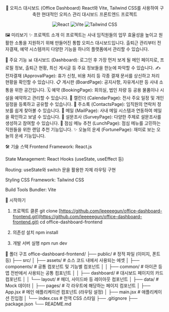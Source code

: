 <div align="center">

🏢 오피스 대시보드 (Office Dashboard)
React와 Vite, Tailwind CSS를 사용하여 구축한 현대적인 오피스 관리 대시보드 프론트엔드 프로젝트

</div>

<p align="center">
<img src="https://www.google.com/search?q=https://img.shields.io/badge/React-61DAFB%3Fstyle%3Dfor-the-badge%26logo%3Dreact%26logoColor%3Dblack" alt="React"/>
<img src="https://www.google.com/search?q=https://img.shields.io/badge/Vite-646CFF%3Fstyle%3Dfor-the-badge%26logo%3Dvite%26logoColor%3Dwhite" alt="Vite"/>
<img src="https://www.google.com/search?q=https://img.shields.io/badge/Tailwind_CSS-38B2AC%3Fstyle%3Dfor-the-badge%26logo%3Dtailwind-css%26logoColor%3Dwhite" alt="Tailwind CSS"/>
</p>

🖼️ 미리보기
✨ 프로젝트 소개
이 프로젝트는 사내 임직원들의 업무 효율성을 높이고 원활한 소통을 지원하기 위해 만들어진 통합 오피스 대시보드입니다. 출퇴근 관리부터 전자결재, 예약 시스템까지 다양한 기능을 하나의 플랫폼에서 관리할 수 있습니다.

🚀 주요 기능
📊 대시보드 (Dashboard): 로그인 후 가장 먼저 보게 될 메인 페이지로, 프로필 정보, 출퇴근 현황, 최신 게시글 등 주요 정보들을 한눈에 파악할 수 있습니다.
✍️ 전자결재 (ApprovalPage): 휴가 신청, 비용 처리 등 각종 결재 문서를 상신하고 처리 현황을 확인할 수 있습니다.
📋 게시판 (BoardPage): 공지사항, 자유게시판 등 사내 소통을 위한 공간입니다.
🗓️ 예약 (BookingPage): 회의실, 법인 차량 등 공용 물품이나 시설을 예약하고 관리할 수 있습니다.
📅 캘린더 (CalendarPage): 전사 주요 일정 및 개인 일정을 등록하고 공유할 수 있습니다.
👥 주소록 (ContactsPage): 임직원의 연락처 정보를 쉽게 찾아볼 수 있습니다.
📧 메일 (MailPage): 사내 메일 시스템과 연동하여 메일을 확인하고 보낼 수 있습니다.
📝 설문조사 (SurveyPage): 다양한 주제로 설문조사를 생성하고 참여할 수 있습니다.
🍱 점심 메뉴 추천 (LunchPage): 점심 메뉴를 고민하는 직원들을 위한 랜덤 추천 기능입니다.
✨ 오늘의 운세 (FortunePage): 재미로 보는 오늘의 운세 기능입니다.

🛠️ 기술 스택
Frontend
Framework: React.js

State Management: React Hooks (useState, useEffect 등)

Routing: useState와 switch 문을 활용한 자체 라우팅 구현

Styling
CSS Framework: Tailwind CSS

Build Tools
Bundler: Vite

🏁 시작하기
1. 프로젝트 클론
git clone [https://github.com/leeeeegun/office-dashboard-frontend.git](https://github.com/leeeeegun/office-dashboard-frontend.git)
cd office-dashboard-frontend

2. 의존성 설치
npm install

3. 개발 서버 실행
npm run dev

📁 폴더 구조
office-dashboard-frontend/
├── public/               # 정적 파일 (이미지, 폰트 등)
├── src/
│   ├── assets/           # 소스 코드 내에서 사용되는 에셋
│   ├── components/       # 공통 컴포넌트 및 기능별 컴포넌트
│   │   ├── common/       # 아이콘 등 앱 전반에서 사용되는 공통 컴포넌트
│   │   ├── dashboard/    # 대시보드 페이지의 카드 컴포넌트
│   │   └── layout/       # 헤더, 사이드바 등 레이아웃 컴포넌트
│   ├── data/             # Mock 데이터
│   ├── pages/            # 각 라우트에 해당하는 페이지 컴포넌트
│   ├── App.jsx           # 메인 애플리케이션 컴포넌트 (라우팅 설정)
│   ├── main.jsx          # 애플리케이션 진입점
│   └── index.css         # 전역 CSS 스타일
├── .gitignore
├── package.json
└── README.md
